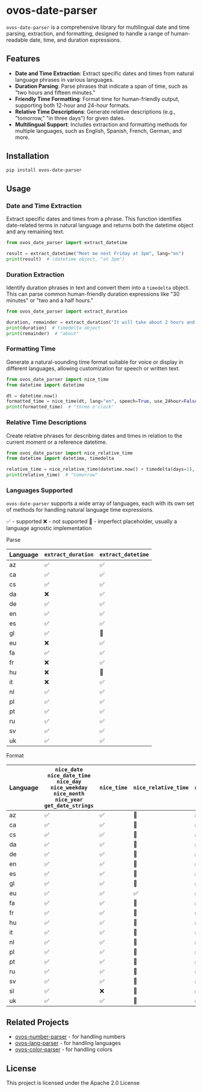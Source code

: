# ovos-date-parser

`ovos-date-parser` is a comprehensive library for multilingual date and time parsing, extraction, and formatting,
designed to handle a range of human-readable date, time, and duration expressions.

## Features

- **Date and Time Extraction**: Extract specific dates and times from natural language phrases in various languages.
- **Duration Parsing**: Parse phrases that indicate a span of time, such as "two hours and fifteen minutes."
- **Friendly Time Formatting**: Format time for human-friendly output, supporting both 12-hour and 24-hour formats.
- **Relative Time Descriptions**: Generate relative descriptions (e.g., "tomorrow," "in three days") for given dates.
- **Multilingual Support**: Includes extraction and formatting methods for multiple languages, such as English, Spanish,
  French, German, and more.

## Installation

```bash
pip install ovos-date-parser
```

## Usage

### Date and Time Extraction

Extract specific dates and times from a phrase. This function identifies date-related terms in natural language and
returns both the datetime object and any remaining text.

```python
from ovos_date_parser import extract_datetime

result = extract_datetime("Meet me next Friday at 3pm", lang="en")
print(result)  # (datetime object, "at 3pm")
```

### Duration Extraction

Identify duration phrases in text and convert them into a `timedelta` object. This can parse common human-friendly
duration expressions like "30 minutes" or "two and a half hours."

```python
from ovos_date_parser import extract_duration

duration, remainder = extract_duration("It will take about 2 hours and 30 minutes", lang="en")
print(duration)  # timedelta object
print(remainder)  # "about"
```

### Formatting Time

Generate a natural-sounding time format suitable for voice or display in different languages, allowing customization for
speech or written text.

```python
from ovos_date_parser import nice_time
from datetime import datetime

dt = datetime.now()
formatted_time = nice_time(dt, lang="en", speech=True, use_24hour=False)
print(formatted_time)  # "three o'clock"
```

### Relative Time Descriptions

Create relative phrases for describing dates and times in relation to the current moment or a reference datetime.

```python
from ovos_date_parser import nice_relative_time
from datetime import datetime, timedelta

relative_time = nice_relative_time(datetime.now() + timedelta(days=1), datetime.now(), lang="en")
print(relative_time)  # "tomorrow"
```

### Languages Supported

`ovos-date-parser` supports a wide array of languages, each with its own set of methods for handling natural language
time expressions.

✅ - supported
❌ - not supported
🚧 - imperfect placeholder, usually a language agnostic implementation

Parse

| Language | `extract_duration` | `extract_datetime` |
|----------|--------------------|--------------------|
| az       | ✅                  | ✅                  |
| ca       | ✅                  | ✅                  |
| cs       | ✅                  | ✅                  |
| da       | ❌                  | ✅                  |
| de       | ✅                  | ✅                  |
| en       | ✅                  | ✅                  |
| es       | ✅                  | ✅                  |
| gl       | ✅                  | 🚧                 |
| eu       | ❌                  | ✅                  |
| fa       | ✅                  | ✅                  |
| fr       | ❌                  | ✅                  |
| hu       | ❌                  | 🚧                 |
| it       | ❌                  | ✅                  |
| nl       | ✅                  | ✅                  |
| pl       | ✅                  | ✅                  |
| pt       | ✅                  | ✅                  |
| ru       | ✅                  | ✅                  |
| sv       | ✅                  | ✅                  |
| uk       | ✅                  | ✅                  |

Format

| Language | `nice_date`<br>`nice_date_time`<br>`nice_day` <br>`nice_weekday` <br>`nice_month` <br>`nice_year` <br>`get_date_strings` | `nice_time` | `nice_relative_time` | `nice_duration` |
|----------|--------------------------------------------------------------------------------------------------------------------------|-------------|----------------------|-----------------|
| az       | ✅                                                                                                                        | ✅           | 🚧                   | ✅               | 
| ca       | ✅                                                                                                                        | ✅           | 🚧                   | ✅               | 
| cs       | ✅                                                                                                                        | ✅           | 🚧                   | ✅               | 
| da       | ✅                                                                                                                        | ✅           | 🚧                   | ✅               | 
| de       | ✅                                                                                                                        | ✅           | 🚧                   | ✅               | 
| en       | ✅                                                                                                                        | ✅           | 🚧                   | ✅               | 
| es       | ✅                                                                                                                        | ✅           | 🚧                   | ✅               | 
| gl       | ✅                                                                                                                        | ✅           | 🚧                   | ✅               | 
| eu       | ✅                                                                                                                        | ✅           | ✅                    | ✅               | 
| fa       | ✅                                                                                                                        | ✅           | 🚧                   | ✅               | 
| fr       | ✅                                                                                                                        | ✅           | 🚧                   | ✅               | 
| hu       | ✅                                                                                                                        | ✅           | 🚧                   | ✅               | 
| it       | ✅                                                                                                                        | ✅           | 🚧                   | ✅               | 
| nl       | ✅                                                                                                                        | ✅           | 🚧                   | ✅               | 
| pl       | ✅                                                                                                                        | ✅           | 🚧                   | ✅               | 
| pt       | ✅                                                                                                                        | ✅           | 🚧                   | ✅               | 
| ru       | ✅                                                                                                                        | ✅           | 🚧                   | ✅               | 
| sv       | ✅                                                                                                                        | ✅           | 🚧                   | ✅               |
| sl       | ✅                                                                                                                        | ❌           | 🚧                   | ✅               |
| uk       | ✅                                                                                                                        | ✅           | 🚧                   | ✅               | 

## Related Projects

- [ovos-number-parser](https://github.com/OpenVoiceOS/ovos-number-parser) - for handling numbers
- [ovos-lang-parser](https://github.com/OVOSHatchery/ovos-lang-parser) - for handling languages
- [ovos-color-parser](https://github.com/OVOSHatchery/ovos-color-parser) - for handling colors

## License

This project is licensed under the Apache 2.0 License